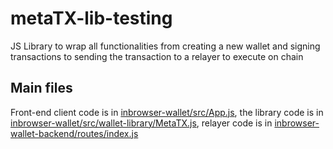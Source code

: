 # metaTX-lib-testing
JS Library to wrap all functionalities from creating a new wallet and signing transactions to sending the transaction to a relayer to execute on chain

## Main files
Front-end client code is in [inbrowser-wallet/src/App.js](https://github.com/questbook/metaTX-lib-testing/blob/master/inbrowser-wallet/src/App.js),
the library code is in [inbrowser-wallet/src/wallet-library/MetaTX.js](https://github.com/questbook/metaTX-lib-testing/blob/master/inbrowser-wallet/src/wallet-library/MetaTX.js),
relayer code is in [inbrowser-wallet-backend/routes/index.js](https://github.com/questbook/metaTX-lib-testing/blob/master/inbrowser-wallet-backend/routes/index.js)
